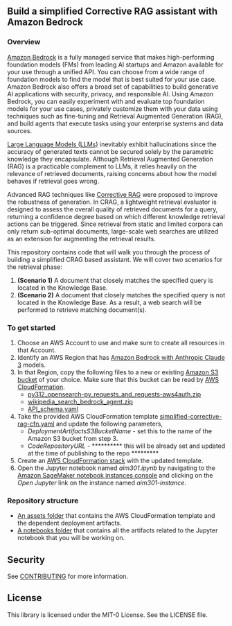 ## Build a simplified Corrective RAG assistant with Amazon Bedrock

### Overview

[Amazon Bedrock](https://aws.amazon.com/bedrock/) is a fully managed service that makes high-performing foundation models (FMs) from leading AI startups and Amazon available for your use through a unified API. You can choose from a wide range of foundation models to find the model that is best suited for your use case. Amazon Bedrock also offers a broad set of capabilities to build generative AI applications with security, privacy, and responsible AI. Using Amazon Bedrock, you can easily experiment with and evaluate top foundation models for your use cases, privately customize them with your data using techniques such as fine-tuning and Retrieval Augmented Generation (RAG), and build agents that execute tasks using your enterprise systems and data sources.

[Large Language Models (LLMs)](https://en.wikipedia.org/wiki/Large_language_model) inevitably exhibit hallucinations since the accuracy of generated texts cannot be secured solely by the parametric knowledge they encapsulate. Although Retrieval Augmented Generation (RAG) is a practicable complement to LLMs, it relies heavily on the relevance of retrieved documents, raising concerns about how the model behaves if retrieval goes wrong.

Advanced RAG techniques like [Corrective RAG](https://arxiv.org/pdf/2401.15884.pdf) were proposed to improve the robustness of generation. In CRAG, a lightweight retrieval evaluator is designed to assess the overall quality of retrieved documents for a query, returning a confidence degree based on which different knowledge retrieval actions can be triggered. Since retrieval from static and limited corpora can only return sub-optimal documents, large-scale web searches are utilized as an extension for augmenting the retrieval results.

This repository contains code that will walk you through the process of building a simplified CRAG based assistant. We will cover two scenarios for the retrieval phase:

1. **(Scenario 1)** A document that closely matches the specified query is located in the Knowledge Base.
2. **(Scenario 2)** A document that closely matches the specified query is not located in the Knowledge Base. As a result, a web search will be performed to retrieve matching document(s).

### To get started

1. Choose an AWS Account to use and make sure to create all resources in that Account.
2. Identify an AWS Region that has [Amazon Bedrock with Anthropic Claude 3](https://docs.aws.amazon.com/bedrock/latest/userguide/models-regions.html) models.
2. In that Region, copy the following files to a new or existing [Amazon S3 bucket](https://docs.aws.amazon.com/AmazonS3/latest/userguide/UsingBucket.html) of your choice. Make sure that this bucket can be read by [AWS CloudFormation](https://docs.aws.amazon.com/AWSCloudFormation/latest/UserGuide/Welcome.html).
   * [py312_opensearch-py_requests_and_requests-aws4auth.zip](https://github.com/aws-samples/simplified-corrective-rag/blob/main/assets/py312_opensearch-py_requests_and_requests-aws4auth.zip)
   * [wikipedia_search_bedrock_agent.zip](https://github.com/aws-samples/simplified-corrective-rag/blob/main/assets/wikipedia_search_bedrock_agent.zip)
   * [API_schema.yaml](https://github.com/aws-samples/simplified-corrective-rag/blob/main/assets/API_schema.yaml)
4. Take the provided AWS CloudFormation template [simplified-corrective-rag-cfn.yaml](https://github.com/aws-samples/simplified-corrective-rag/blob/main/assets/simplified-corrective-rag-cfn.yaml) and update the following parameters,
   * *DeploymentArtifactsS3BucketName* - set this to the name of the Amazon S3 bucket from step 3.
   * *CodeRepositoryURL* - ********** this will be already set and updated at the time of publishing to the repo *********
6. Create an [AWS CloudFormation stack](https://docs.aws.amazon.com/AWSCloudFormation/latest/UserGuide/cfn-whatis-concepts.html#cfn-concepts-stacks) with the updated template.
7. Open the Jupyter notebook named *aim301.ipynb* by navigating to the [Amazon SageMaker notebook instances console](https://docs.aws.amazon.com/sagemaker/latest/dg/howitworks-access-ws.html) and clicking on the *Open Jupyter* link on the instance named *aim301-instance*.

### Repository structure

* [An assets folder](https://github.com/aws-samples/simplified-corrective-rag/blob/main/assets) that contains the AWS CloudFormation template and the dependent deployment artifacts.
* [A notebooks folder](https://github.com/aws-samples/simplified-corrective-rag/blob/main/notebooks) that contains all the artifacts related to the Jupyter notebook that you will be working on.

## Security

See [CONTRIBUTING](CONTRIBUTING.md#security-issue-notifications) for more information.

## License

This library is licensed under the MIT-0 License. See the LICENSE file.

